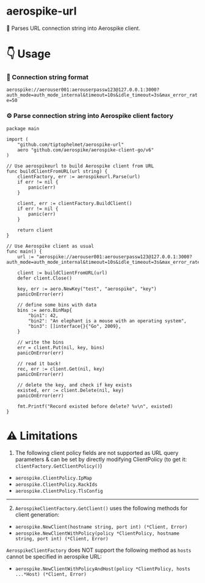 # aerospike-url
💫 Parses URL connection string into Aerospike client.

# 👇 Usage

### 🔗 Connection string format
`aerospike://aerouser001:aerouserpassw123@127.0.0.1:3000?auth_mode=auth_mode_internal&timeout=10s&idle_timeout=3s&max_error_rate=50`

### ⚙️ Parse connection string into Aerospike client factory

```
package main

import (
    "github.com/tiptophelmet/aerospike-url"
    aero "github.com/aerospike/aerospike-client-go/v6"
)

// Use aerospikeurl to build Aerospike client from URL
func buildClientFromURL(url string) {
    clientFactory, err := aerospikeurl.Parse(url)
    if err != nil {
        panic(err)
    }

    client, err := clientFactory.BuildClient()
    if err != nil {
        panic(err)
    }

    return client
}

// Use Aerospike client as usual
func main() {
    url := "aerospike://aerouser001:aerouserpassw123@127.0.0.1:3000?auth_mode=auth_mode_internal&timeout=10s&idle_timeout=3s&max_error_rate=50"

    client := buildClientFromURL(url)
	defer client.Close()

    key, err := aero.NewKey("test", "aerospike", "key")
    panicOnError(err)

    // define some bins with data
    bins := aero.BinMap{
        "bin1": 42,
        "bin2": "An elephant is a mouse with an operating system",
        "bin3": []interface{}{"Go", 2009},
    }

    // write the bins
    err = client.Put(nil, key, bins)
    panicOnError(err)

    // read it back!
    rec, err := client.Get(nil, key)
    panicOnError(err)

    // delete the key, and check if key exists
    existed, err := client.Delete(nil, key)
    panicOnError(err)

    fmt.Printf("Record existed before delete? %v\n", existed)
}
```

# ⚠️ Limitations

1. The following client policy fields are not supported as URL query parameters & can be set by directly modifying ClientPolicy (to get it: `clientFactory.GetClientPolicy()`)
- `aerospike.ClientPolicy.IpMap`
- `aerospike.ClientPolicy.RackIds`
- `aerospike.ClientPolicy.TlsConfig`

---

2. `AerospikeClientFactory.GetClient()` uses the following methods for client generation:
- `aerospike.NewClient(hostname string, port int) (*Client, Error)`
- `aerospike.NewClientWithPolicy(policy *ClientPolicy, hostname string, port int) (*Client, Error)`


`AerospikeClientFactory` does NOT support the following method as `hosts` cannot be specified in aerospike URL:
- `aerospike.NewClientWithPolicyAndHost(policy *ClientPolicy, hosts ...*Host) (*Client, Error)`